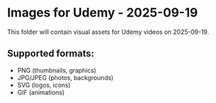 # Images for Udemy - 2025-09-19

This folder will contain visual assets for Udemy videos on 2025-09-19.

## Supported formats:
- PNG (thumbnails, graphics)
- JPG/JPEG (photos, backgrounds)
- SVG (logos, icons)
- GIF (animations)

